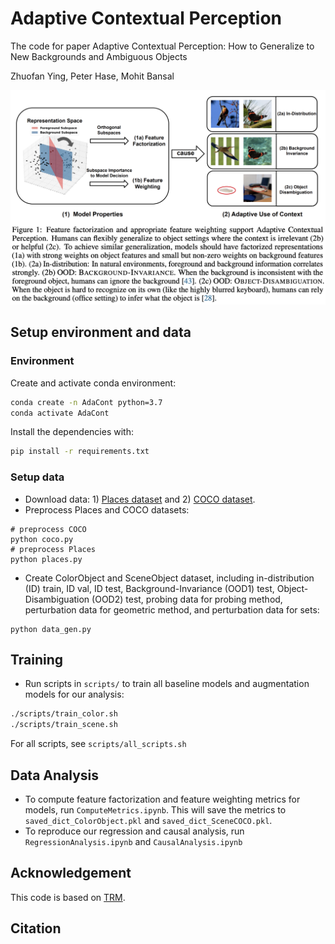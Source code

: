 # Adaptive Contextual Perception

The code for paper Adaptive Contextual Perception: How to Generalize to New Backgrounds and Ambiguous Objects

Zhuofan Ying, Peter Hase, Mohit Bansal

![main_fig](./fig/main_fig.png)

## Setup environment and data
### Environment
Create and activate conda environment:
```bash
conda create -n AdaCont python=3.7
conda activate AdaCont
```
Install the dependencies with:
```bash
pip install -r requirements.txt
```
### Setup data
- Download data: 1) [Places dataset](http://data.csail.mit.edu/places/places365/train_256_places365standard.tar) and 2) [COCO dataset](http://images.cocodataset.org/annotations/annotations_trainval2017.zip).
- Preprocess Places and COCO datasets:
```shell
# preprocess COCO
python coco.py
# preprocess Places
python places.py
```
- Create ColorObject and SceneObject dataset, including in-distribution (ID) train, ID val, ID test, Background-Invariance (OOD1) test, Object-Disambiguation (OOD2) test, probing data for probing method, perturbation data for geometric method, and perturbation data for  sets:
```shell
python data_gen.py
```

## Training
- Run scripts in `scripts/` to train all baseline models and augmentation models for our analysis: 
```bash
./scripts/train_color.sh
./scripts/train_scene.sh
```
For all scripts, see `scripts/all_scripts.sh`

## Data Analysis
- To compute feature factorization and feature weighting metrics for models, run `ComputeMetrics.ipynb`. This will save the metrics to `saved_dict_ColorObject.pkl` and `saved_dict_SceneCOCO.pkl`.
- To reproduce our regression and causal analysis, run `RegressionAnalysis.ipynb` and `CausalAnalysis.ipynb`

## Acknowledgement
This code is based on [TRM](https://github.com/Newbeeer/TRM). 

## Citation
